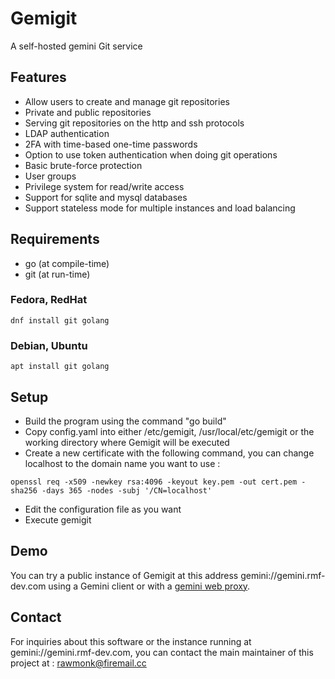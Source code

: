 # Gemigit

A self-hosted gemini Git service

## Features

* Allow users to create and manage git repositories
* Private and public repositories
* Serving git repositories on the http and ssh protocols
* LDAP authentication
* 2FA with time-based one-time passwords
* Option to use token authentication when doing git operations
* Basic brute-force protection
* User groups
* Privilege system for read/write access
* Support for sqlite and mysql databases
* Support stateless mode for multiple instances and load balancing

## Requirements

* go (at compile-time)
* git (at run-time)

### Fedora, RedHat
```
dnf install git golang
```

### Debian, Ubuntu
```
apt install git golang
```

## Setup

* Build the program using the command "go build"
* Copy config.yaml into either /etc/gemigit, /usr/local/etc/gemigit or the working directory where Gemigit will be executed
* Create a new certificate with the following command, you can change localhost to the domain name you want to use : 
```
openssl req -x509 -newkey rsa:4096 -keyout key.pem -out cert.pem -sha256 -days 365 -nodes -subj '/CN=localhost'
```
* Edit the configuration file as you want
* Execute gemigit

## Demo

You can try a public instance of Gemigit at this address gemini://gemini.rmf-dev.com using a Gemini client or with a [gemini web proxy][0].

## Contact

For inquiries about this software or the instance running at gemini://gemini.rmf-dev.com, you can contact the main maintainer of this project at : rawmonk@firemail.cc

[0]: https://portal.mozz.us/gemini/gemini.rmf-dev.com/
